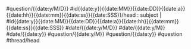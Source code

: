 #question/{{date:y/M/D}} #id{{date:y}}{{date:MM}}{{date:DD}}{{date:a}}{{date:hh}}{{date:mm}}{{date:ss}}{{date:SSS}}/head  : subject | #id{{date:y}}{{date:MM}}{{date:DD}}{{date:a}}{{date:hh}}{{date:mm}}{{date:ss}}{{date:SSS}} #date/{{date:y/M/D}} #date/{{date:y/M}} #date/{{date:y}} #question/{{date:y/M}} #question/{{date:y}} #question #thread/head 